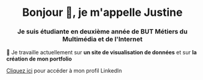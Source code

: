 <h1 align="center">Bonjour 👋, je m'appelle Justine</h1>
<h3 align="center">Je suis étudiante en deuxième année de BUT Métiers du Multimédia et de l'Internet</h3>

🔭 Je travaille actuellement sur **un site de visualisation de données** et sur **la création de mon portfolio**

<p><a href="https://www.linkedin.com/in/justine-thebault-1254142b3/" target="blank">Cliquez ici</a> pour accéder à mon profil LinkedIn</p>
